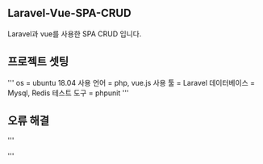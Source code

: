 ## Laravel-Vue-SPA-CRUD
Laravel과 vue를 사용한 SPA CRUD 입니다.

## 프로젝트 셋팅
'''
os = ubuntu 18.04
사용 언어 = php, vue.js
사용 툴  = Laravel
데이터베이스 = Mysql, Redis
테스트 도구 = phpunit
'''

## 오류 해결
'''

'''
